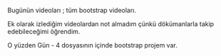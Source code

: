 Bugünün videoları ; tüm bootstrap videoları.

Ek olarak izlediğim videolardan not almadım çünkü dökümanlarla takip edebileceğimi öğrendim.

O yüzden Gün - 4 dosyasının içinde bootstrap projem var.
